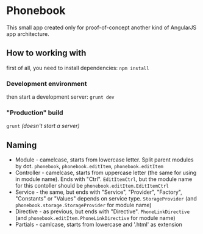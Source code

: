 # Phonebook
This small app created only for proof-of-concept another kind of AngularJS app architecture.

## How to working with
first of all, you need to install dependencies:
`npm install`
### Development environment
then start a development server:
`grunt dev`
### "Production" build
`grunt` *(doesn't start a server)*

## Naming
* Module - camelcase, starts from lowercase letter. Split parent modules by dot.
`phonebook`, `phonebook.editItem`, `phonebook.editItem`
* Controller - camelcase, starts from uppercase letter (the same for using in module name). Ends with "Ctrl".
`EditItemCtrl`, but the module name for this contoller should be `phonebook.editItem.EditItemCtrl`
* Service - the same, but ends with "Service", "Provider", "Factory", "Constants" or "Values" depends on service type.
`StorageProvider` (and `phonebook.storage.StorageProvider` for module name)
* Directive - as previous, but ends with "Directive".
`PhoneLinkDirective` (and `phonebook.editItem.PhoneLinkDirective` for module name)
* Partials - camlcase, starts from lowercase and '.html' as extension

